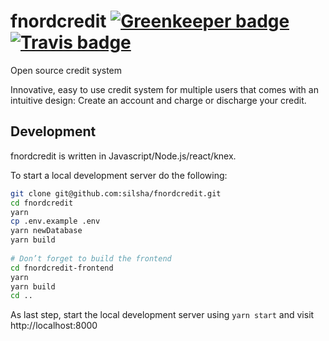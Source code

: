 # fnordcredit [![Greenkeeper badge](https://badges.greenkeeper.io/fnordcredit/fnordcredit.svg)](https://greenkeeper.io/) [![Travis badge](https://travis-ci.org/fnordcredit/fnordcredit.svg?branch=master)](https://travis-ci.org/silsha/fnordcredit)
Open source credit system

Innovative, easy to use credit system for multiple users that comes with an intuitive design: Create an account and charge or discharge your credit.

## Development
fnordcredit is written in Javascript/Node.js/react/knex.

To start a local development server do the following:

```sh
git clone git@github.com:silsha/fnordcredit.git
cd fnordcredit
yarn
cp .env.example .env
yarn newDatabase
yarn build
  
# Don’t forget to build the frontend
cd fnordcredit-frontend
yarn
yarn build
cd ..
```

As last step, start the local development server using ```yarn start``` and visit http://localhost:8000
